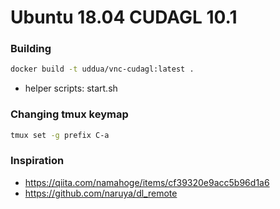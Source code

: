 
# Ubuntu 18.04 CUDAGL 10.1

### Building

```bash
docker build -t uddua/vnc-cudagl:latest .
```

* helper scripts: start.sh

### Changing tmux keymap

```bash
tmux set -g prefix C-a
```

### Inspiration

* https://qiita.com/namahoge/items/cf39320e9acc5b96d1a6
* https://github.com/naruya/dl_remote
